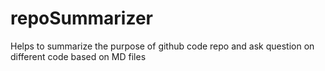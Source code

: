 # repoSummarizer
Helps to summarize the purpose of github code repo and ask question on different code based on MD files
